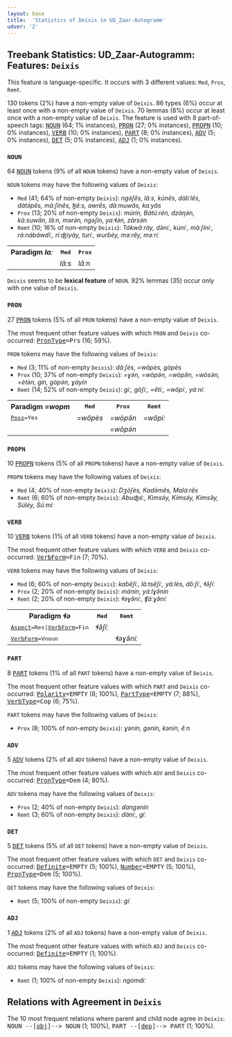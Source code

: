 ```yaml
---
layout: base
title:  'Statistics of Deixis in UD_Zaar-Autogramm'
udver: '2'
---
```


## Treebank Statistics: UD_Zaar-Autogramm: Features: `Deixis`

This feature is language-specific.
It occurs with 3 different values: `Med`, `Prox`, `Remt`.

130 tokens (2%) have a non-empty value of `Deixis`.
86 types (6%) occur at least once with a non-empty value of `Deixis`.
70 lemmas (8%) occur at least once with a non-empty value of `Deixis`.
The feature is used with 8 part-of-speech tags: <tt><a href="say_autogramm-pos-NOUN.html">NOUN</a></tt> (64; 1% instances), <tt><a href="say_autogramm-pos-PRON.html">PRON</a></tt> (27; 0% instances), <tt><a href="say_autogramm-pos-PROPN.html">PROPN</a></tt> (10; 0% instances), <tt><a href="say_autogramm-pos-VERB.html">VERB</a></tt> (10; 0% instances), <tt><a href="say_autogramm-pos-PART.html">PART</a></tt> (8; 0% instances), <tt><a href="say_autogramm-pos-ADV.html">ADV</a></tt> (5; 0% instances), <tt><a href="say_autogramm-pos-DET.html">DET</a></tt> (5; 0% instances), <tt><a href="say_autogramm-pos-ADJ.html">ADJ</a></tt> (1; 0% instances).

### `NOUN`

64 <tt><a href="say_autogramm-pos-NOUN.html">NOUN</a></tt> tokens (9% of all `NOUN` tokens) have a non-empty value of `Deixis`.

`NOUN` tokens may have the following values of `Deixis`:

* `Med` (41; 64% of non-empty `Deixis`): <em>ngə́ʃês, lǎːs, kúnês, dàlíːlês, dàtə́pês, màːʃínês, ɮěːs, awrês, dàːmuwâs, kaːyâs</em>
* `Prox` (13; 20% of non-empty `Deixis`): <em>múrín, Bàtúːrén, dzàŋə́n, kàːsuwǎn, lǎːn, mərə́n, ngəʃín, yaːɬə́n, zàrsə́n</em>
* `Remt` (10; 16% of non-empty `Deixis`): <em>Tákwâːrày, də̀níː, kúníː, màːʃíníː, ráːnábáwɗíː, ríːʤiyáy, turíː, wurɓéy, məːrêy, məːríː</em>

<table>
  <tr><th>Paradigm <i>laː</i></th><th><tt>Med</tt></th><th><tt>Prox</tt></th></tr>
  <tr><td><tt></tt></td><td><em>lǎːs</em></td><td><em>lǎːn</em></td></tr>
</table>

`Deixis` seems to be **lexical feature** of `NOUN`. 92% lemmas (35) occur only with one value of `Deixis`.

### `PRON`

27 <tt><a href="say_autogramm-pos-PRON.html">PRON</a></tt> tokens (5% of all `PRON` tokens) have a non-empty value of `Deixis`.

The most frequent other feature values with which `PRON` and `Deixis` co-occurred: <tt><a href="say_autogramm-feat-PronType.html">PronType</a></tt><tt>=Prs</tt> (16; 59%).

`PRON` tokens may have the following values of `Deixis`:

* `Med` (3; 11% of non-empty `Deixis`): <em>dàːʃès, =wôpès, gòpès</em>
* `Prox` (10; 37% of non-empty `Deixis`): <em>=ɣə́n, =wòpə́n, =wòpə̌n, =wòsə́n, =ètə́n, gín, gòpə́n, ɣáyín</em>
* `Remt` (14; 52% of non-empty `Deixis`): <em>gíː, gòʃíː, =êtíː, =wôpíː, yáːníː</em>

<table>
  <tr><th>Paradigm <i>=wopm</i></th><th><tt>Med</tt></th><th><tt>Prox</tt></th><th><tt>Remt</tt></th></tr>
  <tr><td><tt><tt><a href="say_autogramm-feat-Poss.html">Poss</a></tt><tt>=Yes</tt></tt></td><td><em>=wôpès</em></td><td><em>=wòpə̌n</em></td><td><em>=wôpíː</em></td></tr>
  <tr><td><tt></tt></td><td></td><td><em>=wòpə́n</em></td><td></td></tr>
</table>

### `PROPN`

10 <tt><a href="say_autogramm-pos-PROPN.html">PROPN</a></tt> tokens (5% of all `PROPN` tokens) have a non-empty value of `Deixis`.

`PROPN` tokens may have the following values of `Deixis`:

* `Med` (4; 40% of non-empty `Deixis`): <em>Dʒòʃès, Kaɗə́mês, Maláːrês</em>
* `Remt` (6; 60% of non-empty `Deixis`): <em>Abuʤéː, Kìmsə́y, Kímsə́y, Kímsə̂y, Súléy, Súːmíː</em>

### `VERB`

10 <tt><a href="say_autogramm-pos-VERB.html">VERB</a></tt> tokens (1% of all `VERB` tokens) have a non-empty value of `Deixis`.

The most frequent other feature values with which `VERB` and `Deixis` co-occurred: <tt><a href="say_autogramm-feat-VerbForm.html">VerbForm</a></tt><tt>=Fin</tt> (7; 70%).

`VERB` tokens may have the following values of `Deixis`:

* `Med` (6; 60% of non-empty `Deixis`): <em>kaɓêʃíː, làːtsêʃíː, yàːlès, ɗôːʃíː, ɬə̂ʃíː</em>
* `Prox` (2; 20% of non-empty `Deixis`): <em>mánín, yáːlɣə̂nín</em>
* `Remt` (2; 20% of non-empty `Deixis`): <em>ɬəɣə̂níː, ʧáːɣə̂níː</em>

<table>
  <tr><th>Paradigm <i>ɬə</i></th><th><tt>Med</tt></th><th><tt>Remt</tt></th></tr>
  <tr><td><tt><tt><a href="say_autogramm-feat-Aspect.html">Aspect</a></tt><tt>=Res</tt>|<tt><a href="say_autogramm-feat-VerbForm.html">VerbForm</a></tt><tt>=Fin</tt></tt></td><td><em>ɬə̂ʃíː</em></td><td></td></tr>
  <tr><td><tt><tt><a href="say_autogramm-feat-VerbForm.html">VerbForm</a></tt><tt>=Vnoun</tt></tt></td><td></td><td><em>ɬəɣə̂níː</em></td></tr>
</table>

### `PART`

8 <tt><a href="say_autogramm-pos-PART.html">PART</a></tt> tokens (1% of all `PART` tokens) have a non-empty value of `Deixis`.

The most frequent other feature values with which `PART` and `Deixis` co-occurred: <tt><a href="say_autogramm-feat-Polarity.html">Polarity</a></tt><tt>=EMPTY</tt> (8; 100%), <tt><a href="say_autogramm-feat-PartType.html">PartType</a></tt><tt>=EMPTY</tt> (7; 88%), <tt><a href="say_autogramm-feat-VerbType.html">VerbType</a></tt><tt>=Cop</tt> (6; 75%).

`PART` tokens may have the following values of `Deixis`:

* `Prox` (8; 100% of non-empty `Deixis`): <em>ɣənín, gənín, kənín, ěːn</em>

### `ADV`

5 <tt><a href="say_autogramm-pos-ADV.html">ADV</a></tt> tokens (2% of all `ADV` tokens) have a non-empty value of `Deixis`.

The most frequent other feature values with which `ADV` and `Deixis` co-occurred: <tt><a href="say_autogramm-feat-PronType.html">PronType</a></tt><tt>=Dem</tt> (4; 80%).

`ADV` tokens may have the following values of `Deixis`:

* `Prox` (2; 40% of non-empty `Deixis`): <em>ɗangənín</em>
* `Remt` (3; 60% of non-empty `Deixis`): <em>ɗáníː, gíː</em>

### `DET`

5 <tt><a href="say_autogramm-pos-DET.html">DET</a></tt> tokens (5% of all `DET` tokens) have a non-empty value of `Deixis`.

The most frequent other feature values with which `DET` and `Deixis` co-occurred: <tt><a href="say_autogramm-feat-Definite.html">Definite</a></tt><tt>=EMPTY</tt> (5; 100%), <tt><a href="say_autogramm-feat-Number.html">Number</a></tt><tt>=EMPTY</tt> (5; 100%), <tt><a href="say_autogramm-feat-PronType.html">PronType</a></tt><tt>=Dem</tt> (5; 100%).

`DET` tokens may have the following values of `Deixis`:

* `Remt` (5; 100% of non-empty `Deixis`): <em>gíː</em>

### `ADJ`

1 <tt><a href="say_autogramm-pos-ADJ.html">ADJ</a></tt> tokens (2% of all `ADJ` tokens) have a non-empty value of `Deixis`.

The most frequent other feature values with which `ADJ` and `Deixis` co-occurred: <tt><a href="say_autogramm-feat-Definite.html">Definite</a></tt><tt>=EMPTY</tt> (1; 100%).

`ADJ` tokens may have the following values of `Deixis`:

* `Remt` (1; 100% of non-empty `Deixis`): <em>ngómdíː</em>

## Relations with Agreement in `Deixis`

The 10 most frequent relations where parent and child node agree in `Deixis`:
<tt>NOUN --[<tt><a href="say_autogramm-dep-obj.html">obj</a></tt>]--> NOUN</tt> (1; 100%),
<tt>PART --[<tt><a href="say_autogramm-dep-dep.html">dep</a></tt>]--> PART</tt> (1; 100%).

